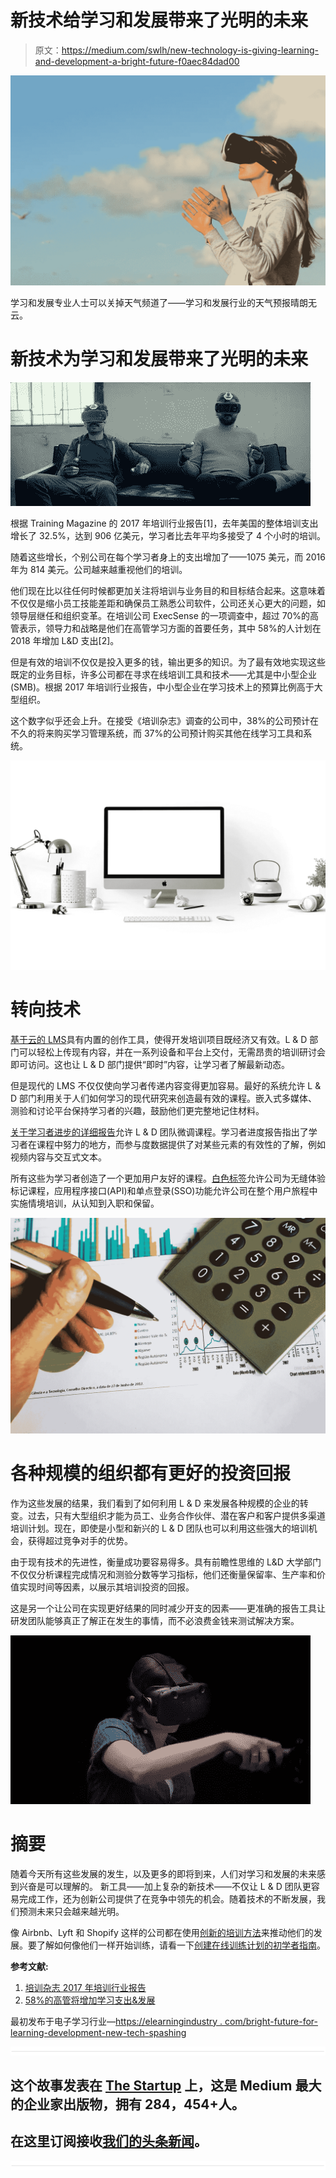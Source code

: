 # 新技术给学习和发展带来了光明的未来

> 原文：<https://medium.com/swlh/new-technology-is-giving-learning-and-development-a-bright-future-f0aec84dad00>

![](img/292cb01cf991e406b17f73567756acb1.png)

学习和发展专业人士可以关掉天气频道了——学习和发展行业的天气预报晴朗无云。

# 新技术为学习和发展带来了光明的未来

![](img/84262e3202fd22953b8eb3d369bb1239.png)

根据 Training Magazine 的 2017 年培训行业报告[1]，去年美国的整体培训支出增长了 32.5%，达到 906 亿美元，学习者比去年平均多接受了 4 个小时的培训。

随着这些增长，个别公司在每个学习者身上的支出增加了——1075 美元，而 2016 年为 814 美元。公司越来越重视他们的培训。

他们现在比以往任何时候都更加关注将培训与业务目的和目标结合起来。这意味着不仅仅是缩小员工技能差距和确保员工熟悉公司软件，公司还关心更大的问题，如领导层继任和组织变革。在培训公司 ExecSense 的一项调查中，超过 70%的高管表示，领导力和战略是他们在高管学习方面的首要任务，其中 58%的人计划在 2018 年增加 L&D 支出[2]。

但是有效的培训不仅仅是投入更多的钱，输出更多的知识。为了最有效地实现这些既定的业务目标，许多公司都在寻求在线培训工具和技术——尤其是中小型企业(SMB)。根据 2017 年培训行业报告，中小型企业在学习技术上的预算比例高于大型组织。

这个数字似乎还会上升。在接受《培训杂志》调查的公司中，38%的公司预计在不久的将来购买学习管理系统，而 37%的公司预计购买其他在线学习工具和系统。

![](img/2ed6ceede090df8ddd2ae0a23a110333.png)

# 转向技术

[基于云的 LMS](https://www.schoolkeep.com/platform/scalability?utm_campaign=elearningindustry.com&utm_source=%2Fbright-future-for-learning-and-development-new-tech-sparking&utm_medium=link)具有内置的创作工具，使得开发培训项目既经济又有效。L & D 部门可以轻松上传现有内容，并在一系列设备和平台上交付，无需昂贵的培训研讨会即可访问。这也让 L & D 部门提供“即时”内容，让学习者了解最新动态。

但是现代的 LMS 不仅仅使向学习者传递内容变得更加容易。最好的系统允许 L & D 部门利用关于人们如何学习的现代研究来创造最有效的课程。嵌入式多媒体、测验和讨论平台保持学习者的兴趣，鼓励他们更完整地记住材料。

[关于学习者进步的详细报告](https://www.schoolkeep.com/platform/reporting?utm_campaign=elearningindustry.com&utm_source=%2Fbright-future-for-learning-and-development-new-tech-sparking&utm_medium=link)允许 L & D 团队微调课程。学习者进度报告指出了学习者在课程中努力的地方，而参与度数据提供了对某些元素的有效性的了解，例如视频内容与交互式文本。

所有这些为学习者创造了一个更加用户友好的课程。[白色标签](https://www.schoolkeep.com/platform/customizations?utm_campaign=elearningindustry.com&utm_source=%2Fbright-future-for-learning-and-development-new-tech-sparking&utm_medium=link)允许公司为无缝体验标记课程，应用程序接口(API)和单点登录(SSO)功能允许公司在整个用户旅程中实施情境培训，从认知到入职和保留。

![](img/ecd1da648e566ce784bdbf3426a45782.png)

# 各种规模的组织都有更好的投资回报

作为这些发展的结果，我们看到了如何利用 L & D 来发展各种规模的企业的转变。过去，只有大型组织才能为员工、业务合作伙伴、潜在客户和客户提供多渠道培训计划。现在，即使是小型和新兴的 L & D 团队也可以利用这些强大的培训机会，获得超过竞争对手的优势。

由于现有技术的先进性，衡量成功要容易得多。具有前瞻性思维的 L&D 大学部门不仅仅分析课程完成情况和测验分数等学习指标，他们还衡量保留率、生产率和价值实现时间等因素，以展示其培训投资的回报。

这是另一个让公司在实现更好结果的同时减少开支的因素——更准确的报告工具让研发团队能够真正了解正在发生的事情，而不必浪费金钱来测试解决方案。

![](img/3727ad0bbd5622dcd6efffb4f9c83be0.png)

# 摘要

随着今天所有这些发展的发生，以及更多的即将到来，人们对学习和发展的未来感到兴奋是可以理解的。
新工具——加上复杂的新技术——不仅让 L & D 团队更容易完成工作，还为创新公司提供了在竞争中领先的机会。随着技术的不断发展，我们预测未来只会越来越光明。

像 Airbnb、Lyft 和 Shopify 这样的公司都在使用[创新的培训方法](https://www.schoolkeep.com/customers?utm_campaign=elearningindustry.com&utm_source=%2Fbright-future-for-learning-and-development-new-tech-sparking&utm_medium=link)来推动他们的发展。要了解如何像他们一样开始训练，请看一下[创建在线训练计划的初学者指南](https://www.schoolkeep.com/beginners-guide-to-online-training?utm_campaign=elearningindustry.com&utm_source=%2Fbright-future-for-learning-and-development-new-tech-sparking&utm_medium=link)。

**参考文献:**

1.  [培训杂志 2017 年培训行业报告](https://trainingmag.com/trgmag-article/2o16-training-industry-report?utm_campaign=elearningindustry.com&utm_source=%2Fbright-future-for-learning-and-development-new-tech-sparking&utm_medium=link)
2.  [58%的高管将增加学习支出&发展](https://www.execsense.com/increase-spend-learning-development/?utm_campaign=elearningindustry.com&utm_source=%2Fbright-future-for-learning-and-development-new-tech-sparking&utm_medium=link)

最初发布于电子学习行业—[https://elearningindustry . com/bright-future-for-learning-development-new-tech-spashing](https://elearningindustry.com/bright-future-for-learning-and-development-new-tech-sparking)

![](img/731acf26f5d44fdc58d99a6388fe935d.png)

## 这个故事发表在 [The Startup](https://medium.com/swlh) 上，这是 Medium 最大的企业家出版物，拥有 284，454+人。

## 在这里订阅接收[我们的头条新闻](http://growthsupply.com/the-startup-newsletter/)。

![](img/731acf26f5d44fdc58d99a6388fe935d.png)
